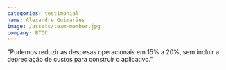 ```yaml
---
categories: testimonial
name: Alexandre Guimarães
image: /assets/team-member.jpg
company: BTOC
---
```


"Pudemos reduzir as despesas operacionais em 15% a 20%, sem incluir a depreciação de custos para construir o aplicativo."
